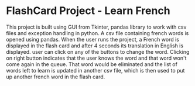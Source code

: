 # FlashCard Project - Learn French
This project is built using GUI from Tkinter, pandas library to work with csv files and exception handling in python. A csv file containing french words is opened using pandas. When the user runs the project, a French word is displayed in the flash card and after 4 seconds its translation in English is displayed. user can click on any of the buttons to change the word. Clicking on right button indicates that the user knows the word and that word won't come again in the queue. That word would be eliminated and the list of words left to learn is updated in another csv file, which is then used to put up another french word in the flash card.